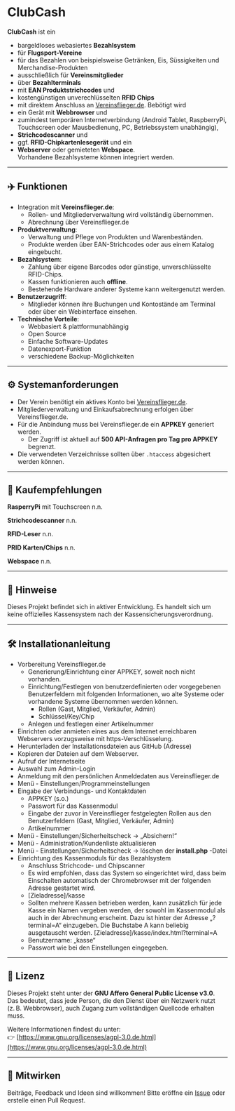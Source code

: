 # ClubCash

**ClubCash** ist ein 
- bargeldloses webasiertes **Bezahlsystem**
- für **Flugsport-Vereine**
- für das Bezahlen von beispielsweise Getränken, Eis, Süssigkeiten und Merchandise-Produkten
- ausschließlich für **Vereinsmitglieder**
- über **Bezahlterminals**
- mit **EAN Produktstrichcodes** und
- kostengünstigen unverechlüsselten **RFID Chips**
- mit direktem Anschluss an [Vereinsflieger.de](https://www.vereinsflieger.de).
Bebötigt wird
- ein Gerät mit **Webbrowser** und
- zumindest temporären Internetverbindung (Android Tablet,  RaspberryPi, Touchscreen oder Mausbedienung, PC, Betriebssystem unabhängig),
- **Strichcodescanner** und
- ggf. **RFID-Chipkartenlesegerät** und ein
- **Webserver** oder gemieteten **Webspace**.  
Vorhandene Bezahlsysteme können integriert werden.

---

## ✈️ Funktionen

- Integration mit **Vereinsflieger.de**:
  - Rollen- und Mitgliederverwaltung wird vollständig übernommen.
  - Abrechnung über Vereinsflieger.de
- **Produktverwaltung**:
  - Verwaltung und Pflege von Produkten und Warenbeständen.
  - Produkte werden über EAN-Strichcodes oder aus einem Katalog eingebucht.
- **Bezahlsystem**:
  - Zahlung über eigene Barcodes oder günstige, unverschlüsselte RFID-Chips.
  - Kassen funktionieren auch **offline**.
  - Bestehende Hardware anderer Systeme kann weitergenutzt werden.
- **Benutzerzugriff**:
  - Mitglieder können ihre Buchungen und Kontostände am Terminal oder über ein Webinterface einsehen.
- **Technische Vorteile**:
  - Webbasiert & plattformunabhängig
  - Open Source
  - Einfache Software-Updates
  - Datenexport-Funktion
  - verschiedene Backup-Möglichkeiten

---

## ⚙️ Systemanforderungen

- Der Verein benötigt ein aktives Konto bei [Vereinsflieger.de](https://www.vereinsflieger.de).
- Mitgliederverwaltung und Einkaufsabrechnung erfolgen über Vereinsflieger.de.
- Für die Anbindung muss bei Vereinsflieger.de ein **APPKEY** generiert werden.
  - Der Zugriff ist aktuell auf **500 API-Anfragen pro Tag pro APPKEY** begrenzt.
- Die verwendeten Verzeichnisse sollten über `.htaccess` abgesichert werden können.

---

## 🛒 Kaufempfehlungen

**RasperryPi**
mit Touchscreen
n.n.

**Strichcodescanner**
n.n.

**RFID-Leser**
n.n.

**PRID Karten/Chips**
n.n.

**Webspace**
n.n.

---

## 📝 Hinweise

Dieses Projekt befindet sich in aktiver Entwicklung. 
Es handelt sich um keine offizielles Kassensystem nach der Kassensicherungsverordnung.

---

## 🛠️ Installationanleitung

-	Vorbereitung Vereinsflieger.de
    - Generierung/Einrichtung einer APPKEY, soweit noch nicht vorhanden.
    - Einrichtung/Festlegen von benutzerdefinierten oder vorgegebenen Benutzerfeldern mit folgenden Informationen, wo alte Systeme oder vorhandene Systeme übernommen werden können.
      - Rollen (Gast, Mitglied, Verkäufer, Admin)
      - Schlüssel/Key/Chip
    - Anlegen und festlegen einer Artikelnummer  
-	Einrichten oder anmieten eines aus dem Internet erreichbaren Webservers vorzugsweise mit https-Verschlüsselung. 
-	Herunterladen der Installationsdateien aus GitHub (Adresse) 
-	Kopieren der Dateien auf dem Webserver.
-	Aufruf der Internetseite
-	Auswahl zum Admin-Login
-	Anmeldung mit den persönlichen Anmeldedaten aus Vereinsflieger.de
-	Menü - Einstellungen/Programmeinstellungen
-	Eingabe der Verbindungs- und Kontaktdaten
    - APPKEY (s.o.)
    - Passwort für das Kassenmodul
    - Eingabe der zuvor in Vereinsflieger festgelegten Rollen aus den Benutzerfeldern (Gast, Mitglied, Verkäufer, Admin)
    - Artikelnummer
-	Menü - Einstellungen/Sicherheitscheck -> „Absichern!“
-	Menü - Administration/Kundenliste aktualisieren
-	Menü - Einstellungen/Sicherheitscheck -> löschen der **install.php** -Datei
-	Einrichtung des Kassenmoduls für das Bezahlsystem
    - Anschluss Strichcode- und Chipscanner
    - Es wird empfohlen, dass das System so eingerichtet wird, dass beim Einschalten automatisch der Chromebrowser mit der folgenden Adresse gestartet wird.
    - [Zieladresse]/kasse
    - Sollten mehrere Kassen betrieben werden, kann zusätzlich für jede Kasse ein Namen vergeben werden, der sowohl im Kassenmodul als auch in der Abrechnung erscheint. Dazu ist hinter der Adresse „?terminal=A“ einzugeben. Die Buchstabe A kann beliebig ausgetauscht werden. 
[Zieladresse]/kasse/index.html?terminal=A
    - Benutzername: „kasse“
    - Passwort wie bei den Einstellungen eingegeben.

---

## 📄 Lizenz

Dieses Projekt steht unter der **GNU Affero General Public License v3.0**.  
Das bedeutet, dass jede Person, die den Dienst über ein Netzwerk nutzt (z. B. Webbrowser), auch Zugang zum vollständigen Quellcode erhalten muss.

Weitere Informationen findest du unter:  
👉 [https://www.gnu.org/licenses/agpl-3.0.de.html](https://www.gnu.org/licenses/agpl-3.0.de.html)

---

## 🤝 Mitwirken

Beiträge, Feedback und Ideen sind willkommen! Bitte eröffne ein [Issue](https://github.com/MaScho75/clubcash/issues) oder erstelle einen Pull Request.
